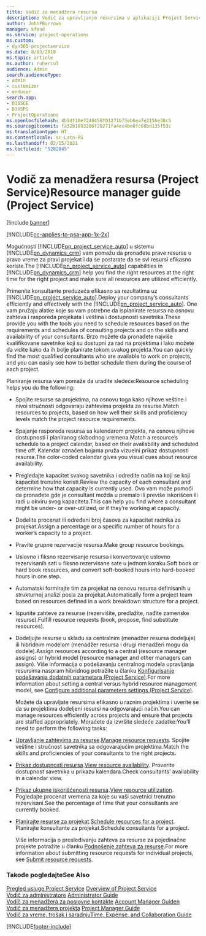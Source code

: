 ```yaml
---
title: Vodič za menadžera resursa
description: Vodič za upravljanje resursima u aplikaciji Project Service
author: JohnPBurrows
manager: kfend
ms.service: project-operations
ms.custom:
- dyn365-projectservice
ms.date: 8/03/2018
ms.topic: article
ms.author: ruhercul
audience: Admin
search.audienceType:
- admin
- customizer
- enduser
search.app:
- D365CE
- D365PS
- ProjectOperations
ms.openlocfilehash: 4b9df18e7240450f01271b73eb6ea7e215be38c5
ms.sourcegitcommit: fa32b1893286f20271fa4ec4be8fc68bd135f53c
ms.translationtype: HT
ms.contentlocale: sr-Latn-RS
ms.lasthandoff: 02/15/2021
ms.locfileid: "5282845"
---
```

# <a name="resource-manager-guide-project-service"></a><span data-ttu-id="b64d3-103">Vodič za menadžera resursa (Project Service)</span><span class="sxs-lookup"><span data-stu-id="b64d3-103">Resource manager guide (Project Service)</span></span>

[!include [banner](../includes/psa-now-project-operations.md)]

[!INCLUDE[cc-applies-to-psa-app-1x-2x](../includes/cc-applies-to-psa-app-1x-2x.md)]

<span data-ttu-id="b64d3-104">Mogućnosti [!INCLUDE[pn_project_service_auto](../includes/pn-project-service-auto.md)] u sistemu [!INCLUDE[pn_dynamics_crm](../includes/pn-dynamics-crm.md)] vam pomažu da pronađete prave resurse u pravo vreme za pravi projekat i da se postarate da se svi resursi efikasno koriste.</span><span class="sxs-lookup"><span data-stu-id="b64d3-104">The [!INCLUDE[pn_project_service_auto](../includes/pn-project-service-auto.md)] capabilities in [!INCLUDE[pn_dynamics_crm](../includes/pn-dynamics-crm.md)] help you find the right resources at the right time for the right project and make sure all resources are utilized efficiently.</span></span>  
  
 <span data-ttu-id="b64d3-105">Primenite konsultante preduzeća efikasno sa rezultatima uz [!INCLUDE[pn_project_service_auto](../includes/pn-project-service-auto.md)].</span><span class="sxs-lookup"><span data-stu-id="b64d3-105">Deploy your company’s consultants efficiently and effectively with the [!INCLUDE[pn_project_service_auto](../includes/pn-project-service-auto.md)].</span></span> <span data-ttu-id="b64d3-106">One vam pružaju alatke koje su vam potrebne da isplanirate resursa na osnovu zahteva i rasporeda projekata i veština i dostupnosti savetnika.</span><span class="sxs-lookup"><span data-stu-id="b64d3-106">These provide you with the tools you need to schedule resources based on the requirements and schedules of consulting projects and on the skills and availability of your consultants.</span></span> <span data-ttu-id="b64d3-107">Brzo možete da pronađete najviše kvalifikovane savetnike koji su dostupni za rad na projektima i lako možete da vidite kako da ih bolje planirate tokom svakog projekta.</span><span class="sxs-lookup"><span data-stu-id="b64d3-107">You can quickly find the most qualified consultants who are available to work on projects, and you can easily see how to better schedule them during the course of each project.</span></span>  
  
 <span data-ttu-id="b64d3-108">Planiranje resursa vam pomaže da uradite sledeće:</span><span class="sxs-lookup"><span data-stu-id="b64d3-108">Resource scheduling helps you do the following:</span></span>  
  
- <span data-ttu-id="b64d3-109">Spojite resurse sa projektima, na osnovu toga kako njihove veštine i nivoi stručnosti odgovaraju zahtevima projekta za resurse.</span><span class="sxs-lookup"><span data-stu-id="b64d3-109">Match resources to projects, based on how well their skills and proficiency levels match the project resource requirements.</span></span>  
  
- <span data-ttu-id="b64d3-110">Spajanje rasporeda resursa sa kalendarom projekta, na osnovu njihove dostupnosti i planiranog slobodnog vremena.</span><span class="sxs-lookup"><span data-stu-id="b64d3-110">Match a resource’s schedule to a project calendar, based on their availability and scheduled time off.</span></span> <span data-ttu-id="b64d3-111">Kalendar označen bojama pruža vizuelni prikaz dostupnosti resursa.</span><span class="sxs-lookup"><span data-stu-id="b64d3-111">The color-coded calendar gives you visual cues about resource availability.</span></span>  
  
- <span data-ttu-id="b64d3-112">Pregledajte kapacitet svakog savetnika i odredite način na koji se koji kapacitet trenutno koristi.</span><span class="sxs-lookup"><span data-stu-id="b64d3-112">Review the capacity of each consultant and determine how that capacity is currently used.</span></span> <span data-ttu-id="b64d3-113">Ovo vam može pomoći da pronađete gde je consultant možda u premalo ili previše iskorišćen ili radi u okviru svog kapaciteta.</span><span class="sxs-lookup"><span data-stu-id="b64d3-113">This can help you find where a consultant might be under- or over-utilized, or if they’re working at capacity.</span></span>  
  
- <span data-ttu-id="b64d3-114">Dodelite procenat ili određeni broj časova za kapacitet radnika za projekat.</span><span class="sxs-lookup"><span data-stu-id="b64d3-114">Assign a percentage or a specific number of hours for a worker’s capacity to a project.</span></span>  
  
- <span data-ttu-id="b64d3-115">Pravite grupne rezervacije resursa.</span><span class="sxs-lookup"><span data-stu-id="b64d3-115">Make group resource bookings.</span></span>  
  
- <span data-ttu-id="b64d3-116">Uslovno i fiksno rezervisanje resursa i konvertovanje uslovno rezervisanih sati u fiksno rezervisane sate u jednom koraku.</span><span class="sxs-lookup"><span data-stu-id="b64d3-116">Soft book or hard book resources, and convert soft-booked hours into hard-booked hours in one step.</span></span>  
  
- <span data-ttu-id="b64d3-117">Automatski formirajte tim za projekat na osnovu resursa definisanih u strukturnoj analizi posla za projekat.</span><span class="sxs-lookup"><span data-stu-id="b64d3-117">Automatically form a project team based on resources defined in a work breakdown structure for a project.</span></span>  
  
- <span data-ttu-id="b64d3-118">Ispunite zahteve za resurse (rezervišite, predlažite, nađite zamenske resurse).</span><span class="sxs-lookup"><span data-stu-id="b64d3-118">Fulfill resource requests (book, propose, find substitute resources).</span></span>  
  
- <span data-ttu-id="b64d3-119">Dodeljujte resurse u skladu sa centralnim (menadžer resursa dodeljuje) ili hibridnim modelom (menadžer resursa i drugi menadžeri mogu da dodele).</span><span class="sxs-lookup"><span data-stu-id="b64d3-119">Assign resources according to a central (resource manager assigns) or hybrid model (resource manager and other managers can assign).</span></span> <span data-ttu-id="b64d3-120">Više informacija o podešavanju centralnog modela upravljanja resursima naspram hibridnog potražite u članku [Konfigurisanje podešavanja dodatnih parametara (Project Service)](../psa/configure-additional-parameters-settings.md).</span><span class="sxs-lookup"><span data-stu-id="b64d3-120">For more information about setting a central versus hybrid resource management model, see [Configure additional parameters settings (Project Service)](../psa/configure-additional-parameters-settings.md).</span></span>  
  
  <span data-ttu-id="b64d3-121">Možete da upravljate resursima efikasno u raznim projektima i uverite se da su projektima dodeljeni resursi na odgovarajući način.</span><span class="sxs-lookup"><span data-stu-id="b64d3-121">You can manage resources efficiently across projects and ensure that projects are staffed appropriately.</span></span> <span data-ttu-id="b64d3-122">Moraćete da izvršite sledeće zadatke:</span><span class="sxs-lookup"><span data-stu-id="b64d3-122">You’ll need to perform the following tasks:</span></span>  
  
- <span data-ttu-id="b64d3-123">[Upravljanje zahtevima za resurse](../psa/manage-resource-requests.md).</span><span class="sxs-lookup"><span data-stu-id="b64d3-123">[Manage resource requests](../psa/manage-resource-requests.md).</span></span> <span data-ttu-id="b64d3-124">Spojite veštine i stručnost savetnika sa odgovarajućim projektima.</span><span class="sxs-lookup"><span data-stu-id="b64d3-124">Match the skills and proficiencies of your consultants to the right projects.</span></span>  
  
- <span data-ttu-id="b64d3-125">[Prikaz dostupnosti resursa](../psa/view-resource-availability.md).</span><span class="sxs-lookup"><span data-stu-id="b64d3-125">[View resource availability](../psa/view-resource-availability.md).</span></span> <span data-ttu-id="b64d3-126">Proverite dostupnost savetnika u prikazu kalendara.</span><span class="sxs-lookup"><span data-stu-id="b64d3-126">Check consultants’ availability in a calendar view.</span></span>  
  
- <span data-ttu-id="b64d3-127">[Prikaz ukupne iskorišćenosti resursa](../psa/view-resource-utilization.md).</span><span class="sxs-lookup"><span data-stu-id="b64d3-127">[View resource utilization](../psa/view-resource-utilization.md).</span></span> <span data-ttu-id="b64d3-128">Pogledajte procenat vremena za koje su vaši savetnici trenutno rezervisani.</span><span class="sxs-lookup"><span data-stu-id="b64d3-128">See the percentage of time that your consultants are currently booked.</span></span>  
  
- <span data-ttu-id="b64d3-129">[Planirajte resurse za projekat](../psa/schedule-resources-project.md).</span><span class="sxs-lookup"><span data-stu-id="b64d3-129">[Schedule resources for a project](../psa/schedule-resources-project.md).</span></span> <span data-ttu-id="b64d3-130">Planirajte konsultante za projekat.</span><span class="sxs-lookup"><span data-stu-id="b64d3-130">Schedule consultants for a project.</span></span>  
  
  <span data-ttu-id="b64d3-131">Više informacija o prosleđivanju zahteva za resurse za pojedinačne projekte potražite u članku [Podnošenje zahteva za resurse](../psa/submit-resource-requests.md).</span><span class="sxs-lookup"><span data-stu-id="b64d3-131">For more information about submitting resource requests for individual projects, see [Submit resource requests](../psa/submit-resource-requests.md).</span></span>  
  
### <a name="see-also"></a><span data-ttu-id="b64d3-132">Takođe pogledajte</span><span class="sxs-lookup"><span data-stu-id="b64d3-132">See Also</span></span>  
 <span data-ttu-id="b64d3-133">[Pregled usluge Project Service](../psa/overview.md) </span><span class="sxs-lookup"><span data-stu-id="b64d3-133">[Overview of Project Service](../psa/overview.md) </span></span>  
 <span data-ttu-id="b64d3-134">[Vodič za administratore](../psa/admin-guide.md) </span><span class="sxs-lookup"><span data-stu-id="b64d3-134">[Administrator Guide](../psa/admin-guide.md) </span></span>  
 <span data-ttu-id="b64d3-135">[Vodič za menadžera za poslovne kontakte](../psa/account-manager-guide.md) </span><span class="sxs-lookup"><span data-stu-id="b64d3-135">[Account Manager Guiden](../psa/account-manager-guide.md) </span></span>  
 <span data-ttu-id="b64d3-136">[Vodič za menadžera projekta](../psa/project-manager-guide.md) </span><span class="sxs-lookup"><span data-stu-id="b64d3-136">[Project Manager Guide](../psa/project-manager-guide.md) </span></span>  
 [<span data-ttu-id="b64d3-137">Vodič za vreme, trošak i saradnju</span><span class="sxs-lookup"><span data-stu-id="b64d3-137">Time, Expense, and Collaboration Guide</span></span>](../psa/time-expense-collaboration-guide.md)


[!INCLUDE[footer-include](../includes/footer-banner.md)]